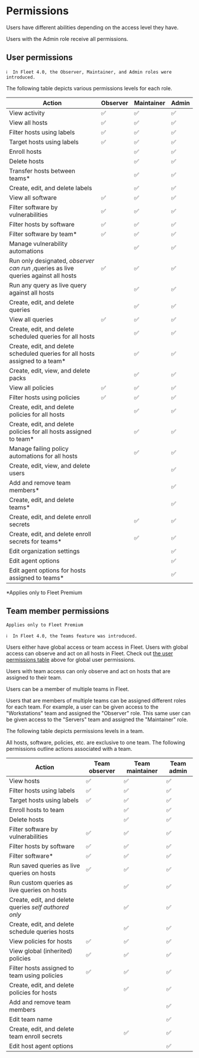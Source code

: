 # Permissions

Users have different abilities depending on the access level they have.

Users with the Admin role receive all permissions.

## User permissions

```
ℹ️  In Fleet 4.0, the Observer, Maintainer, and Admin roles were introduced.
```

The following table depicts various permissions levels for each role.

| **Action**                                           | Observer | Maintainer | Admin |
| ---------------------------------------------------- | -------- | ---------- | ----- |
| View activity                                        | ✅       | ✅         | ✅    |
| View all hosts                                       | ✅       | ✅         | ✅    |
| Filter hosts using labels                            | ✅       | ✅         | ✅    |
| Target hosts using labels                            | ✅       | ✅         | ✅    |
| Enroll hosts                                         |          | ✅         | ✅    |
| Delete hosts                                         |          | ✅         | ✅    |
| Transfer hosts between teams\*                       |          | ✅         | ✅    |
| Create, edit, and delete labels                      |          | ✅         | ✅    |
| View all software                                    | ✅       | ✅         | ✅    |
| Filter software by vulnerabilities                   | ✅       | ✅         | ✅    |
| Filter hosts by software                             | ✅       | ✅         | ✅    |
| Filter software by team*                             | ✅       | ✅         | ✅    |
| Manage vulnerability automations                     |          | ✅         | ✅    |
| Run only designated, _observer can run_ ,queries as live queries against all hosts  | ✅       | ✅         | ✅    |
| Run any query as live query against all hosts        |          | ✅         | ✅    |
| Create, edit, and delete queries                     |          | ✅         | ✅    |
| View all queries                                     | ✅       | ✅         | ✅    |
| Create, edit, and delete scheduled queries for all hosts |          | ✅         | ✅    |
| Create, edit, and delete scheduled queries for all hosts assigned to a team\*  |          | ✅         | ✅    |
| Create, edit, view, and delete packs                       |          | ✅         | ✅    |
| View all policies                                    | ✅       | ✅         | ✅    |
| Filter hosts using policies                          | ✅       | ✅         | ✅    |
| Create, edit, and delete policies for all hosts      |          | ✅         | ✅    |
| Create, edit, and delete policies for all hosts assigned to team\*     |          | ✅         | ✅    |
| Manage failing policy automations for all hosts      |          | ✅         | ✅    |
| Create, edit, view, and delete users                       |          |            | ✅    |
| Add and remove team members\*                        |          |            | ✅    |
| Create, edit, and delete teams\*                     |          |            | ✅    |
| Create, edit, and delete enroll secrets              |          | ✅         | ✅    |
| Create, edit, and delete enroll secrets for teams\*  |          | ✅         | ✅    |
| Edit organization settings                           |          |            | ✅    |
| Edit agent options                                   |          |            | ✅    |
| Edit agent options for hosts assigned to teams\*     |          |            | ✅    |




\*Applies only to Fleet Premium

## Team member permissions

`Applies only to Fleet Premium`

```
ℹ️  In Fleet 4.0, the Teams feature was introduced.
```

Users either have global access or team access in Fleet. Users with global access can observe and act on all hosts in Fleet. Check out [the user permissions table](#user-permissions) above for global user permissions.

Users with team access can only observe and act on hosts that are assigned to their team.

Users can be a member of multiple teams in Fleet.

Users that are members of multiple teams can be assigned different roles for each team. For example, a user can be given access to the "Workstations" team and assigned the "Observer" role. This same user can be given access to the "Servers" team and assigned the "Maintainer" role.

The following table depicts permissions levels in a team.

All hosts, software, policies, etc. are exclusive to one team. The following permissions outline actions associated with a team.

| **Action**                                                   | Team observer | Team maintainer | Team admin   |
| ------------------------------------------------------------ | -------- | ---------- | ------- |
| View hosts                                                   | ✅       | ✅         | ✅       |
| Filter hosts using labels                                    | ✅       | ✅         | ✅       |
| Target hosts using labels                                    | ✅       | ✅         | ✅       |
| Enroll hosts to team                                         |          | ✅         | ✅       |
| Delete hosts                                                 |          | ✅         | ✅       |
| Filter software by vulnerabilities                           | ✅       | ✅         | ✅       |
| Filter hosts by software                                     | ✅       | ✅         | ✅       |
| Filter software\*                                            | ✅       | ✅         | ✅       |
| Run saved queries as live queries on hosts                   | ✅       | ✅         | ✅       |
| Run custom queries as live queries on hosts                  |          | ✅         | ✅       |
| Create, edit, and delete queries _self authored only_        |          | ✅         | ✅       |
| Create, edit, and delete schedule queries hosts              |          | ✅         | ✅       |
| View policies for hosts                                      | ✅       | ✅         | ✅       |
| View global (inherited) policies                             | ✅       | ✅         | ✅       |
| Filter hosts assigned to team using policies                 | ✅       | ✅         | ✅       |
| Create, edit, and delete policies for hosts                  |          | ✅         | ✅       |
| Add and remove team members                                  |          |            | ✅       |
| Edit team name                                               |          |            | ✅       |
| Create, edit, and delete team enroll secrets                 |          | ✅         | ✅       |
| Edit host agent options                                      |          |            | ✅       |


<meta name="pageOrderInSection" value="900">
